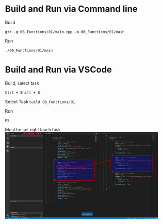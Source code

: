 
# Build and Run via Command line

Build
```Shell
g++ -g 06_Functions/01/main.cpp -o 06_Functions/01/main
```

Run
```Shell
./06_Functions/01/main
```

# Build and Run via VSCode

Build, select task
```Shell
Ctrl + Shift + B
```
Select Task
`build 06_Functions/01` 

Run
```Shell
F5
```

Must be set right lauch task
![alt tag](https://raw.githubusercontent.com/lukaskellerstein/CppArduinoSamples/master/images/Selection_027.png)